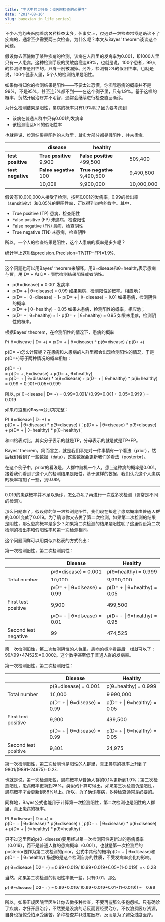 ```yaml
---
title: "生活中的贝叶斯：谈医院检查的必要性"
date: '2017-08-16'
slug: bayesian_in_life_series1
---
```


不少人抱怨去医院看病各种检查太多，但事实上，仅通过一次检查常常是确诊不了疾病的，通常至少需要两三次检查。为什么呢？本文从Bayes' theorem谈谈这个问题。

假设你去医院做了某种疾病的检测，该病在人群里的发病率为0.001，即1000人里只有一人患病。这种检测手段的灵敏度高达99%，也就是说，100个患者，99人的检测结果是阳性的，只有一例被漏掉。另外，检测有5%的假阳性率，也就是说，100个健康人里，5个人的检测结果是阳性。

如果你得知你的检测结果是阳性——不要太过恐慌，你实际患病的概率并不是99%，不是95%，甚至连5%都不到——在这个例子里，只有1.9%。基于这样的概率，贸然开展治疗并不明智，通常会继续进行检查直至确诊。

为什么检测结果是阳性，患病的概率只有1.9%呢？因为要考虑到

- 该病在普通人群中只有0.001的发病率
- 该检测高达5%的假阳性率

也就是说，检测结果是阳性的人群里，其实大部分都是假阳性，并未患病。


|                   | disease                   | healthy              |                  |
|    ---------      | ---------                 |   ---------              |  ---------    |
|__test positive__  | __True positive__ 9,900   | __False positive__ 499,500  | 509,400          |
|__test negative__  | __False negative__ 100    | __True negative__ 9,490,500 | 9,490,600        |
|                   | 10,000                    | 9,900,000                   | 10,000,000       |



假设有10,000,000人接受了检测，按照0.001的发病率，0.99的检出率（sensitivity）和0.05%的假阳性率，可以得到四格的数字。其中， 

- True positive (TP) 患病，检查阳性
- False positive (FP) 未患病，检查阳性
- False negative (FN) 患病，检查阴性
- True negative (TN) 未患病，检查阴性

所以，一个人的检查结果是阳性，这个人患病的概率是多少呢？

统计学上这叫做precision. Precision=TP/(TP+FP)=1.9%.

<div style="BORDER-TOP: 1px solid; FLOAT: left; WIDTH: 100%">

这个问题也可以用Bayes' theorem来解释。用θ=disease和θ=healthy表示患病与否，用 D= + 和 D= - 表示检测结果阳性或者阴性。

- p(θ=disease) = 0.001 发病率
- p(D= + | θ=disease) = 0.99 如果患病，检测阳性的概率。相应地；
- p(D= - | θ=disease) = 1- p(D= + | θ=disease) = 0.01 如果患病，检测阴性的概率
- p(D= + | θ=healthy) = 0.05 如果未患病，检测阳性的概率。相应地；
- p(D= - | θ=healthy) = 1- p(D= + | θ=healthy) = 0.95 如果未患病，检测阴性的概率。

根据Bayes' theorem，在检测阳性的情况下，患病的概率

P( θ=disease | D= +) = p(D= + | θ=disease) * p(θ=disease) / p(D= +)

p(D= +)怎么计算呢？在患病和未患病的人群里都会出现检测阳性的情况，于是p(D=+)等于两种情况的概率相加：

p(D= +)  
= p(D= +, θ=disease) + p(D= +, θ=healthy)  
= p(D= + | θ=disease) \* p(θ=disease) + p(D= + | θ=healthy) \* p(θ=healthy)  
= 0.99 \* 0.001+0.05*0.999  

所以, p( θ=disease | D= +) = 0.99\*0.001/ (0.99\*0.001 + 0.05\*0.999 ) = 0.019

如果将这里的Bayes公式写完整：

P( θ=disease | D=+) =   
p(D= + | θ=disease) \* p(θ=disease) / ( p(D= + | θ=disease) \* p(θ=disease) + p(D= + | θ=healthy) \* p(θ=healthy) )

和四格表对比，其实分子表示的就是TP，分母表示的就是就是TP+FP。

Bayes' theorem，简而言之，就是我们事先对一件事情有一个看法（prior），然后我们看到了一些数据（data），这些数据会更新我们的看法（posterior）。

在这个例子中，prior的看法是，人群中随机一个人，患上这种病的概率是0.001。接着我们看到了这个人的检测结果是阳性，基于这样的数据，我们认为这个人患病的概率增加了一些，到0.019。

----------------------------------------------------------------------------------------------------------

0.019的患病概率并不足以确诊，怎么办呢？再进行一次或多次检测（通常是不同的检测）。

那么问题来了。假设你的第一次检测是阳性，我们现在知道了患病概率由普通人群的0.001变成了0.019。为了确诊你又去做了第二次检测，如果第二次检测的结果是阴性，那么患病概率是多少？如果第二次检测的结果是阳性呢？这里假设第二次检测的检出率和假阳性率和第一次检测相同。

这个问题同样可以用类似四格表的方式列出：

第一次检测阳性，第二次检测阴性：

|                     |  Disease                    | Healthy                     |
|    ---------        | ---------                   |   ---------                 |  
|                     |  p(θ=disease) = 0.001       | p(θ=healthy) = 0.999        |
| Total number        | 10,000                      | 9,990,000                   |          
|                     | p(D= + \| θ=disease) = 0.99 | p(D= + \| θ=healthy) = 0.05 | 
| First test positive | 9,900                       | 499,500                     |
|                     | p(D= - \| θ=disease) = 0.01 | p(D= - \| θ=healthy) = 0.95 | 
|Second test negative | 99                          | 474,525                     |

第一次检测阳性，第二次检测阴性的人群里，患病的概率看最后一栏就可以了：99/(99+474525)=0.0002。这个数字甚至低于普通人群的发病率。

第一次检测阳性，第二次检测阳性：

|                     |  Disease                    | Healthy                     |
|    ---------        | ---------                   |   ---------                 |  
|                     |  p(θ=disease) = 0.001       | p(θ=healthy) = 0.999        |
| Total number        | 10,000                      | 9,990,000                   |          
|                     | p(D= + \| θ=disease) = 0.99 | p(D= + \| θ=healthy) = 0.05 | 
| First test positive | 9,900                       | 499,500                     |
|                     | p(D= + \| θ=disease) = 0.99 | p(D= + \| θ=healthy) = 0.05 | 
|Second test positive | 9,801                       | 24,975                      |


第一次检测阳性，第二次检测也是阳性的人群里，真正患病的概率上升到了9801/(9891+24975)=0.28.

也就是说，第一次检测阳性，患病概率从普通人群的0.1%更新到1.9%；第二次检测阳性，患病概率更新到28%。类似的计算可得出，如果第三次检测仍是阳性，患病概率才会更新到88%以上。所以，为了确诊疾病，多种检查通常是必要的。

同样地，Bayes公式也能用于计算第一次检测阳性，第二次检测也是阳性的人群里，真正患病的概率。

P( θ=disease | D = +) =  
p(D= + | θ=disease) \* p(θ=disease) / ( p(D= + | θ=disease) \* p(θ=disease) + p(D= + | θ=healthy) \* p(θ=healthy) )

只不过这里面的p(θ=disease)要用经过第一次检测阳性更新过的患病概率（0.019），而不是普通人群的患病概率（0.001）。也就是第一次检测后的posterior要作为第二次检测的prior。公式中其他的概率p(D= + | θ=disease)和p(D= + | θ=healthy) 描述的是这个检测自身的性质，不受发病率变化的影响。

p( θ=disease | D2= +) = 0.99\*0.019/ (0.99\*0.019+0.05\*(1-0.019)) =~ 0.28

当然，如果第二次检测的假阳性率低一些，只有0.01，那么

p( θ=disease | D2= +) = 0.99\*0.019/ (0.99\*0.019+0.01\*(1-0.019)) =~ 0.66

----------------------------------------------------------------------------------------------------------

所以，如果正规医院里医生让你去做多种检查，不要再有那么多抱怨啦。只有确诊了疾病，才好开展治疗，不然要是没病的话反而要经受治疗，不仅浪费医疗资源，自身也担惊受怕承受痛苦。多种检查并非过度医疗，反而是为了避免过度医疗。

